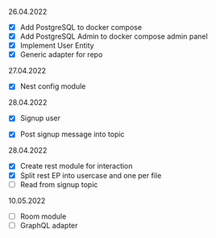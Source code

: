 26.04.2022
- [X] Add PostgreSQL to docker compose
- [x] Add PostgreSQL Admin to docker compose admin panel
- [x] Implement User Entity
- [x] Generic adapter for repo

27.04.2022
- [X] Nest config module

28.04.2022
- [X] Signup user
- [X] Post signup message into topic


28.04.2022
- [X] Create rest module for interaction
- [X] Split rest EP into usercase and one per file
- [ ] Read from signup topic

10.05.2022
- [ ] Room module
- [ ] GraphQL adapter
